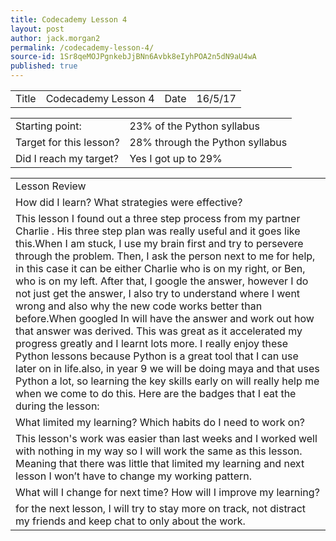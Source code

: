 ```yaml
---
title: Codecademy Lesson 4
layout: post
author: jack.morgan2
permalink: /codecademy-lesson-4/
source-id: 1Sr8qeMOJPgnkebJjBNn6Avbk8eIyhPOA2n5dN9aU4wA
published: true
---
```

<table>
  <tr>
    <td>Title</td>
    <td>Codecademy Lesson 4</td>
    <td>Date</td>
    <td>16/5/17</td>
  </tr>
</table>


<table>
  <tr>
    <td>Starting point:</td>
    <td>23% of the Python syllabus </td>
  </tr>
  <tr>
    <td>Target for this lesson?</td>
    <td>28% through the Python syllabus</td>
  </tr>
  <tr>
    <td>Did I reach my target? </td>
    <td>Yes I got up to 29%</td>
  </tr>
</table>


<table>
  <tr>
    <td>Lesson Review</td>
  </tr>
  <tr>
    <td>How did I learn? What strategies were effective? </td>
  </tr>
  <tr>
    <td> This lesson I found out a three step process from my partner Charlie . His three step plan was really useful and it goes like this.When I am stuck, I use my brain first and try to persevere through the problem. Then, I ask the person next to me for help, in this case it can be either Charlie who is on my right, or Ben, who is on my left. After that, I google the answer, however I do not just get the answer, I also try to understand where I went wrong and also why the new code works better than before.When googled In will have the answer and work out how that answer was derived. This was great as it accelerated my progress greatly and I learnt lots more. I really enjoy these Python lessons because Python is a great tool that I can use later on in life.also, in year 9 we will be doing maya and that uses Python a lot, so learning the key skills early on will really help me when we come to do this. Here are the badges that I eat the during the lesson:
</td>
  </tr>
  <tr>
    <td>What limited my learning? Which habits do I need to work on? </td>
  </tr>
  <tr>
    <td> This lesson's work was easier than last weeks and I worked well with nothing in my way so I will work the same as this lesson. Meaning that there was little that limited my learning and next lesson I won’t have to change my working pattern.</td>
  </tr>
  <tr>
    <td>What will I change for next time? How will I improve my learning?</td>
  </tr>
  <tr>
    <td>for the next lesson, I will try to stay more on track, not distract my friends and keep chat to only about the work.</td>
  </tr>
</table>


